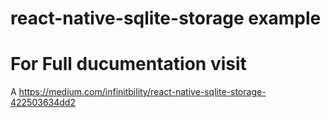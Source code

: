 # react-native-sqlite-storage example

# For Full ducumentation visit 

A https://medium.com/infinitbility/react-native-sqlite-storage-422503634dd2
